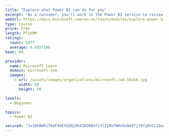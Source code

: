 ```yaml
---
title: "Explore what Power BI can do for you"
excerpt: "As a consumer, you'll work in the Power BI service to review and interact with content that has been shared with you. This module provides the foundational information that you need to work effectively in the Power BI service."
webUrl: https://docs.microsoft.com/en-us/learn/modules/explore-power-bi-service/
type: course
price: Free
length: PT1H9M
ratings:
  count: 5977
  average: 4.6657186
heat: 69

provider:
  name: Microsoft Learn
  domain: microsoft.com
  images:
    - url: /assets/images/organizations/microsoft.com-50x50.jpg
      width: 50
      height: 50

levels:
  - Beginner

topics:
  - Power BI

secured: "Jx18hNmRzT6dF4OEtGENjHG41bGRBdfsYl7INxFWHcHs8m97jt8Yy8nSi1QuqIeGHQX3iE1hHxORhq6vGbb4M7+XrtpTyV/6IsKBgzdSYi1HAAiLi1Hat74oWr78Y7DybmPYps9AqE3zWytd3ue/nVUfb4GYW9rf/LT+O2e6CFl+3BplLvDowl3yj+RrkpQwetCO+yY7q6K5tHW3EX8Prhdpf4M1p+8KDVSKwhX4HYfxAvL0fk1Xa1RxoTZX/T6dPDPfF7eQ/GBE39ZinsaxVVjNgHHYU8VunzMQQkTCR/jhuL+QRoeQdaLs/oDqxSdyCaQzFlV4IlvFLBcWmNabk6KY8/ZZnHNV/84Y2fJHQesRo3IDfsrEbhK7TLP0QRyzuPZ7Tu0OBZwe4h3oV/z+Sw==;1gSGfETJSAZBOD7FcxdAjw=="
---
```


